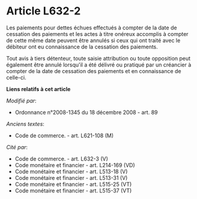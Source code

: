 # Article L632-2

Les paiements pour dettes échues effectués à compter de la date de cessation des paiements et les actes à titre onéreux
accomplis à compter de cette même date peuvent être annulés si ceux qui ont traité avec le débiteur ont eu connaissance de la
cessation des paiements.

Tout avis à tiers détenteur, toute saisie attribution ou toute opposition peut également être annulé lorsqu'il a été délivré
ou pratiqué par un créancier à compter de la date de cessation des paiements et en connaissance de celle-ci.

**Liens relatifs à cet article**

_Modifié par_:

  - Ordonnance n°2008-1345 du 18 décembre 2008 - art. 89

_Anciens textes_:

  - Code de commerce. - art. L621-108 (M)

_Cité par_:

  - Code de commerce. - art. L632-3 (V)
  - Code monétaire et financier - art. L214-169 (VD)
  - Code monétaire et financier - art. L513-18 (V)
  - Code monétaire et financier - art. L513-31 (V)
  - Code monétaire et financier - art. L515-25 (VT)
  - Code monétaire et financier - art. L515-37 (VT)
